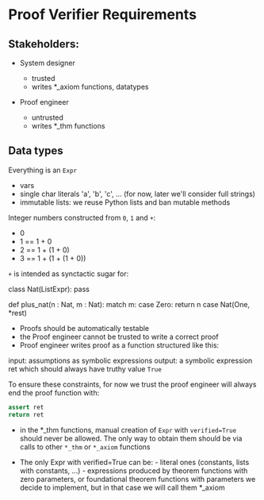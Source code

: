 # Proof Verifier Requirements

## Stakeholders:

- System designer
    - trusted
    - writes *_axiom functions, datatypes

- Proof engineer 
    - untrusted
    - writes *_thm functions

## Data types

Everything is an `Expr`

- vars
- single char literals 'a', 'b', 'c', ... (for now, later we'll consider full strings)
- immutable lists: we reuse Python lists and ban mutable methods

Integer numbers constructed from `0`, `1` and `+`: 

- 0
- 1 == 1 + 0
- 2 == 1 + (1 + 0)
- 3 == 1 + (1 + (1 + 0))

`+` is intended as synctactic sugar for:


class Nat(ListExpr):
    pass

def plus_nat(n : Nat, m : Nat):
    match m:
        case Zero:
            return n
        case Nat(One, *rest)



- Proofs should be automatically testable
- the Proof engineer cannot be trusted to write a correct proof
- Proof engineer writes proof as a function structured like this:

input: assumptions as symbolic expressions
output: a symbolic expression ret which should always have truthy value `True`

To ensure these constraints, for now we trust the proof engineer will always end the proof function with:

```python
assert ret
return ret
```

- in the *_thm functions, manual creation of `Expr` with `verified=True` should never be allowed. The only way to obtain them should be via calls to other `*_thm` or `*_axiom` functions 

- The only Expr with verified=True can be: - literal ones (constants, lists with constants, ...) - expressions produced by theorem functions with zero parameters, or foundational theorem functions with parameters we decide to implement, but in that case we will call them *_axiom


